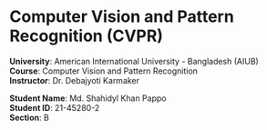 # Computer Vision and Pattern Recognition (CVPR)

**University**: American International University - Bangladesh (AIUB)  
**Course**: Computer Vision and Pattern Recognition  
**Instructor**: Dr. Debajyoti Karmaker  

**Student Name**: Md. Shahidyl Khan Pappo  
**Student ID**: 21-45280-2  
**Section**: B  
